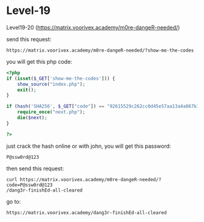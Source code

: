 # Level-19

Level19-20 (https://matrix.voorivex.academy/m0re-dangeR-needed/)

send this request:

```text
https://matrix.voorivex.academy/m0re-dangeR-needed/?show-me-the-codes
```

you will get this php code:

```php
<?php
if (isset($_GET['show-me-the-codes'])) {
    show_source("index.php");
    exit();
}

if (hash('SHA256', $_GET["code"]) == "92615529c262cc0d45e57aa13a4a067b11cd2e8fdc015346cd24a6d69e6d4831") {
    require_once("next.php");
    die($next);
}

?>
```

just crack the hash online or with john, you will get this password:

```text
P@ssw0rd@123
```

then send this request:
```text
curl https://matrix.voorivex.academy/m0re-dangeR-needed/?code=P@ssw0rd@123
/dang3r-finishEd-all-cleared
```

go to:

```text
https://matrix.voorivex.academy/dang3r-finishEd-all-cleared
```
